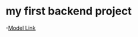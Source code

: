 # my first backend project 

-[Model Link ](https://app.eraser.io/workspace/YtPqZ1VogxGy1jzIDkzj#note-title-editor)